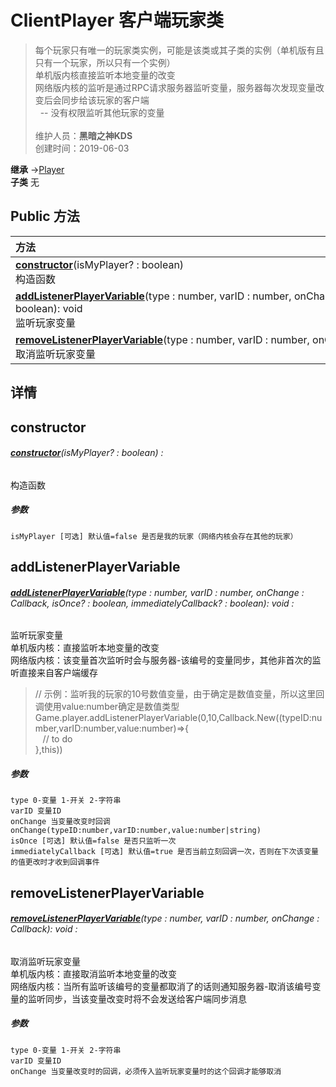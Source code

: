 # ClientPlayer 客户端玩家类
>每个玩家只有唯一的玩家类实例，可能是该类或其子类的实例（单机版有且只有一个玩家，所以只有一个实例）<br>单机版内核直接监听本地变量的改变<br>网络版内核的监听是通过RPC请求服务器监听变量，服务器每次发现变量改变后会同步给该玩家的客户端<br>&nbsp;&nbsp;-- 没有权限监听其他玩家的变量<br><br>
>维护人员：**黑暗之神KDS**  
>创建时间：2019-06-03

**继承**  →[Player](/zh_hans/library/2d/common/player)<br>
**子类**  无<br>


## Public 方法
|<div style="width:1000px;text-align:left" >方法</div>   |
| ---  |
| **[constructor](#constructor)**(isMyPlayer? : boolean)<br>构造函数
| **[addListenerPlayerVariable](#addlistenerplayervariable)**(type : number,  varID : number,  onChange : Callback,  isOnce? : boolean,  immediatelyCallback? : boolean): void<br>监听玩家变量
| **[removeListenerPlayerVariable](#removelistenerplayervariable)**(type : number,  varID : number,  onChange : Callback): void<br>取消监听玩家变量

## 详情



## constructor
###### **[constructor](#constructor)**(isMyPlayer? : boolean) :
构造函数
##### 参数
	isMyPlayer [可选] 默认值=false 是否是我的玩家（网络内核会存在其他的玩家）



## addListenerPlayerVariable
###### **[addListenerPlayerVariable](#addlistenerplayervariable)**(type : number,  varID : number,  onChange : Callback,  isOnce? : boolean,  immediatelyCallback? : boolean): void :
监听玩家变量<br>
单机版内核：直接监听本地变量的改变<br>
网络版内核：该变量首次监听时会与服务器-该编号的变量同步，其他非首次的监听直接来自客户端缓存<br>
>// 示例：监听我的玩家的10号数值变量，由于确定是数值变量，所以这里回调使用value:number确定是数值类型<br>
>Game.player.addListenerPlayerVariable(0,10,Callback.New((typeID:number,varID:number,value:number)=>{<br>
>&nbsp;&nbsp;&nbsp;// to do<br>
>},this))<br>
>


##### 参数
	type 0-变量 1-开关 2-字符串
	varID 变量ID
	onChange 当变量改变时回调 onChange(typeID:number,varID:number,value:number|string)
	isOnce [可选] 默认值=false 是否只监听一次
	immediatelyCallback [可选] 默认值=true 是否当前立刻回调一次，否则在下次该变量的值更改时才收到回调事件



## removeListenerPlayerVariable
###### **[removeListenerPlayerVariable](#removelistenerplayervariable)**(type : number,  varID : number,  onChange : Callback): void :
取消监听玩家变量<br>
单机版内核：直接取消监听本地变量的改变<br>
网络版内核：当所有监听该编号的变量都取消了的话则通知服务器-取消该编号变量的监听同步，当该变量改变时将不会发送给客户端同步消息
##### 参数
	type 0-变量 1-开关 2-字符串
	varID 变量ID
	onChange 当变量改变时的回调，必须传入监听玩家变量时的这个回调才能够取消






